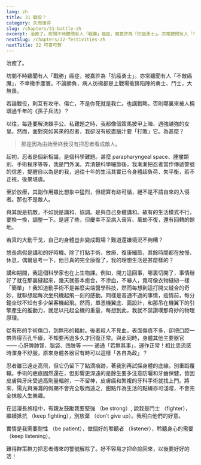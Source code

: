 ```yaml
---
lang: zh
title: 31 戰役？
category: 失而復得
slug: /chapters/31-battle-zh
excerpt: 治癒了。坊間不時聽聞有人「戰勝」癌症，被嘉許為「抗癌勇士」。亦常聽聞有人「不敵癌魔」，不幸撒手塵寰。
nextSlug: /chapters/32-festivities-zh
nextTitle: 32 可喜可賀
---
```


<p class="cn">治癒了。

<p class="cn">坊間不時聽聞有人「戰勝」癌症，被嘉許為「抗癌勇士」。亦常聽聞有人「不敵癌魔」，不幸撒手塵寰。不論勝負，病人彷彿都是上戰場衝鋒陷陣的勇士、鬥士，大無畏。

<p class="cn">若論戰役，則互有攻守、傷亡，不是你死就是我亡。也講戰略，否則哪裏來被人稱頌過千年的《孫子兵法》？

<p class="cn">以往，每逢要解決棘手公、私難題之時，我都像個策馬披甲上陣、遇強越強的女皇。然而，面對突如其來的忍者，我卻沒有絞盡腦汁要「打敗」它。為甚麼？

<blockquote class="cn">那是因為由始至終我沒有把忍者看成敵人。</blockquote>

<p class="cn">起初，忍者是個新相識，是個科學難題。甚麼 parapharyngeal space、腫瘤類別、手術程序等等，我是門外漢。弄清楚科學細節後，我漸漸把忍者當作傳遞警號的信差，提醒自以為是的我，過往十年的生活其實已令身體超負荷、失平衡，若不正視，後果堪虞。

<p class="cn">至於放療，其副作用雖比想象中猛烈，但總算有跡可循，絕不是不請自來的入侵者。那也不是敵人。

<p class="cn">與其說是抗敵，不如說是講和、協調。是與自己身體講和。故有的生活模式不行，要換一換，調整一下。是遲了些，但慶幸不至病入膏肓、萬劫不復，還有回轉的餘地。

<p class="cn">若真的大動干戈，自己的身體豈非變成戰場？難道還嫌境況不夠糟？

<p class="cn">悠長病假是講和的好時機。除了打點手術、放療、復康細節，其餘時間都在放慢、休息，偶爾思考一下，他日真的完全康復了，我的理想生活是甚麼樣的？

<p class="cn">講和期間，我這個科學家也在上生物課。例如，開刀這回事，哪裏切開了，事情辦好了就在那裏縫起來，幾天就基本癒合，不滲血，不嚇人，竟可像衣物縫紉一樣「簡單」！我知道動手術不是甚麼尖端醫學科技，然而每想到這打開又縫合的奇妙，就聯想起每次坐飛機起飛一刻的感動。同樣是普通不過的事情，疫情前，每分鐘全球不知有多少架客機起飛。然而，單憑機翼底、面設計，和那吊在機翼下的引擎產生的推動力，就足以托起全機的重量，每想到此，我就不禁讚嘆那奇妙的物理原理。

<p class="cn">從有形的手術傷口，到無形的輻射。後者殺人不見血，表面傷痕不多，卻把口腔一帶弄得百孔千瘡，不知要再過多久才回復正常。與此同時，身體其他主要器官 —— 心肝脾肺腎、腦袋、四肢等 —— 通通「若無其事」，運作正常！相比患流感時渾身不舒服，原來身體各器官有時可以這樣「各自為政」？

<p class="cn">忍者雖已遠走高飛，但它仍留下了點滴痕跡，著我別再試探身體的底線，別重蹈覆轍。手術的疤痕固然還在，但影響更深遠的是餘生要多注意防曬和牙齒保健，皆因皮膚與牙床受過高劑量輻射，一不留神，皮膚癌和繁複的牙科手術就找上門。將來，陽光與海灘的假期不會完全敬而遠之，甜點作為生活的點綴亦可淺嚐，不會完全抹殺人生樂趣。

<p class="cn">在這漫長旅程中，有親友鼓勵我要堅強 （be strong）, 說我是鬥士 （fighter），繼續抵抗 （keep fighting），別放棄 （don’t give up）。我明白他們的好意。

<p class="cn">實情是我需要耐性 （be patient），做個好的聆聽者 （listener），聆聽身心的需要 （keep listening）。

<p class="cn">難得群策群力把忍者傳來的警號解除了。好不容易才把命撿回來，以後要好好的活！
